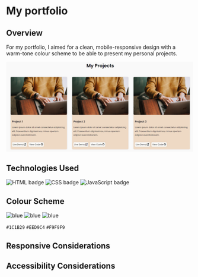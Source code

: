 # My portfolio

## Overview

For my portfolio, I aimed for a clean, mobile-responsive design with a warm-tone colour scheme to be able to present my personal projects.

![Image of portfolio projects template](portfolio-projects.png)

## Technologies Used

![HTML badge](https://img.shields.io/badge/HTML5-E34F26?style=for-the-badge&logo=html5&logoColor=white)
![CSS badge](https://img.shields.io/badge/CSS3-1572B6?style=for-the-badge&logo=css3&logoColor=white)
![JavaScript badge](https://img.shields.io/badge/JavaScript-F7DF1E?style=for-the-badge&logo=javascript&logoColor=black)

## Colour Scheme

![blue](https://readme-swatches.vercel.app/1C1B29)
![blue](https://readme-swatches.vercel.app/EED9C4)
![blue](https://readme-swatches.vercel.app/F9F9F9)

`#1C1B29`
`#EED9C4`
`#F9F9F9`


## Responsive Considerations

## Accessibility Considerations





